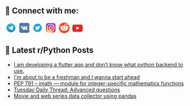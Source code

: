 ## 🔎 Connect with me:
[<img src="https://github.com/bullbesh/bullbesh/blob/main/images/Telegram.png" width="32" height="32" />](https://t.me/bullbesh)
[<img src="https://github.com/bullbesh/bullbesh/blob/main/images/VK.png" width="32" height="32" />](https://vk.com/bullbesh)
[<img src="https://github.com/bullbesh/bullbesh/blob/main/images/Twitter.png" width="32" height="32" />](https://twitter.com/bullbesh1)
[<img src="https://github.com/bullbesh/bullbesh/blob/main/images/Instagram.png" width="32" height="32" />](https://www.instagram.com/bullbesh)
[<img src="https://github.com/bullbesh/bullbesh/blob/main/images/Reddit.png" width="32" height="32" />](https://www.reddit.com/user/bullbesh)
[<img src="https://github.com/bullbesh/bullbesh/blob/main/images/YouTube.png" width="32" height="32" />](https://www.youtube.com/channel/UCtfjRs6uzgq5mfm8S06WTcg)

## 📕 Latest r/Python Posts
<!-- BLOG-POST-LIST:START -->
- [I am developing a flutter app and don’t know what python backend to use.](https://www.reddit.com/r/Python/comments/1kqxl4r/i_am_developing_a_flutter_app_and_dont_know_what/)
- [I&#39;m about to be a freshman and I wanna start ahead](https://www.reddit.com/r/Python/comments/1kqsq9g/im_about_to_be_a_freshman_and_i_wanna_start_ahead/)
- [PEP 791 – imath — module for integer-specific mathematics functions](https://www.reddit.com/r/Python/comments/1kqrqgb/pep_791_imath_module_for_integerspecific/)
- [Tuesday Daily Thread: Advanced questions](https://www.reddit.com/r/Python/comments/1kqr53x/tuesday_daily_thread_advanced_questions/)
- [Movie and web series data collector using pandas](https://www.reddit.com/r/Python/comments/1kqbh6o/movie_and_web_series_data_collector_using_pandas/)
<!-- BLOG-POST-LIST:END -->
